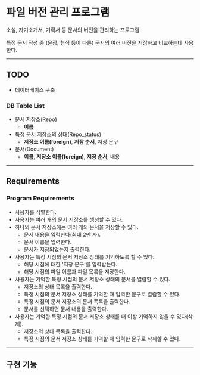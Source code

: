 # 파일 버전 관리 프로그램

소설, 자기소개서, 기획서 등 문서의 버전을 관리하는 프로그램

특정 문서 작성 중 (문장, 형식 등이 다른) 문서의 여러 버전을 저장하고 비교하는데 사용한다.

---

## TODO

- 데이터베이스 구축

### DB Table List
- 문서 저장소(Repo)
  - <b>이름</b>
- 특정 문서 저장소의 상태(Repo_status)
  - <b>저장소 이름(foreign)</b>, <b>저장 순서</b>, 저장 문구 
- 문서(Document)
  - <b>이름</b>, <b>저장소 이름(foreign)</b>, <b>저장 순서</b>, 내용

---

## Requirements

### Program Requirements

- 사용자를 식별한다.
- 사용자는 여러 개의 문서 저장소를 생성할 수 있다.
- 하나의 문서 저장소에는 여러 개의 문서을 저장할 수 있다.
  - 문서 내용을 입력한다(최대 2만 자).
  - 문서 이름을 입력한다.
  - 문서가 저장되었는지 출력한다.
- 사용자는 특정 시점의 문서 저장소 상태를 기억하도록 할 수 있다.
  - 해당 시점에 대한 '저장 문구'를 입력받는다.
  - 해당 시점의 파일 이름과 파일 목록을 저장한다.
- 사용자는 기억한 특정 시점의 문서 저장소 상태의 문서를 열람할 수 있다.
  - 저장소의 상태 목록을 출력한다.
  - 특정 시점의 문서 저장소 상태를 기억할 때 입력한 문구로 열람할 수 있다.
  - 특정 시점의 문서 저장소의 문서 목록을 출력한다.
  - 문서를 선택하면 문서 내용을 출력한다.
- 사용자는 기억한 특정 시점의 문서 저장소 상태를 더 이상 기억하지 않을 수 있다(삭제).
  - 저장소의 상태 목록을 출력한다.
  - 특정 시점의 문서 저장소 상태를 기억할 때 입력한 문구로 삭제할 수 있다.

---

## 구현 기능